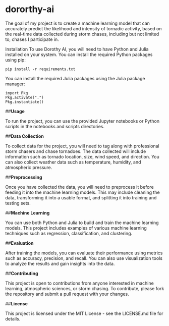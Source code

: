 # dororthy-ai
The goal of my project is to create a machine learning model that can accurately predict the likelihood and intensity of tornadic activity, based on the real-time data collected during storm chases, including but not limited to, chases I participate in.

Installation
To use Dorothy AI, you will need to have Python and Julia installed on your system. You can install the required Python packages using pip:

```
pip install -r requirements.txt
```

You can install the required Julia packages using the Julia package manager:

```
import Pkg
Pkg.activate(".")
Pkg.instantiate()
```

##**Usage**

To run the project, you can use the provided Jupyter notebooks or Python scripts in the notebooks and scripts directories.


##**Data Collection**

To collect data for the project, you will need to tag along with professional storm chasers and chase tornadoes. The data collected will include information such as tornado location, size, wind speed, and direction. You can also collect weather data such as temperature, humidity, and atmospheric pressure.


##**Preprocessing**

Once you have collected the data, you will need to preprocess it before feeding it into the machine learning models. This may include cleaning the data, transforming it into a usable format, and splitting it into training and testing sets.


##**Machine Learning**

You can use both Python and Julia to build and train the machine learning models. This project includes examples of various machine learning techniques such as regression, classification, and clustering.


##**Evaluation**

After training the models, you can evaluate their performance using metrics such as accuracy, precision, and recall. You can also use visualization tools to analyze the results and gain insights into the data.


##**Contributing**

This project is open to contributions from anyone interested in machine learning, atmospheric sciences, or storm chasing. To contribute, please fork the repository and submit a pull request with your changes.


##**License**

This project is licensed under the MIT License - see the LICENSE.md file for details.
